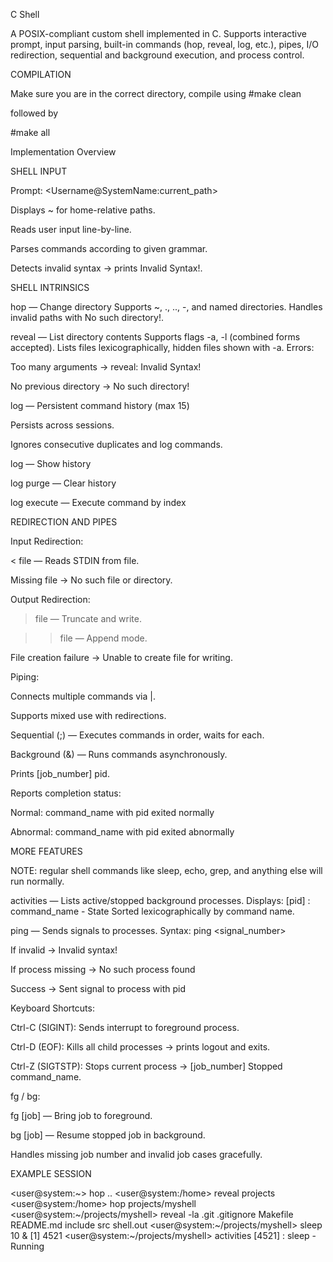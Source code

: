 C Shell

A POSIX-compliant custom shell implemented in C.
Supports interactive prompt, input parsing, built-in commands (hop, reveal, log, etc.), pipes, I/O redirection, sequential and background execution, and process control.

COMPILATION

Make sure you are in the correct directory, compile using 
#make clean

followed by
 
#make all

Implementation Overview

SHELL INPUT

Prompt: <Username@SystemName:current_path>

Displays ~ for home-relative paths.

Reads user input line-by-line.

Parses commands according to given grammar.

Detects invalid syntax → prints Invalid Syntax!.

SHELL INTRINSICS

hop — Change directory
Supports ~, ., .., -, and named directories.
Handles invalid paths with No such directory!.

reveal — List directory contents
Supports flags -a, -l (combined forms accepted).
Lists files lexicographically, hidden files shown with -a.
Errors:

Too many arguments → reveal: Invalid Syntax!

No previous directory → No such directory!

log — Persistent command history (max 15)

Persists across sessions.

Ignores consecutive duplicates and log commands.

log — Show history

log purge — Clear history

log execute <index> — Execute command by index

REDIRECTION AND PIPES

Input Redirection:

< file — Reads STDIN from file.

Missing file → No such file or directory.

Output Redirection:

> file — Truncate and write.

>> file — Append mode.

File creation failure → Unable to create file for writing.

Piping:

Connects multiple commands via |.

Supports mixed use with redirections.

Sequential (;) — Executes commands in order, waits for each.

Background (&) — Runs commands asynchronously.

Prints [job_number] pid.

Reports completion status:

Normal: command_name with pid <pid> exited normally

Abnormal: command_name with pid <pid> exited abnormally

MORE FEATURES

NOTE: regular shell commands like sleep, echo, grep, and anything else will run normally.

activities — Lists active/stopped background processes.
Displays: [pid] : command_name - State
Sorted lexicographically by command name.

ping — Sends signals to processes.
Syntax: ping <pid> <signal_number>

If invalid → Invalid syntax!

If process missing → No such process found

Success → Sent signal <num> to process with pid <pid>

Keyboard Shortcuts:

Ctrl-C (SIGINT): Sends interrupt to foreground process.

Ctrl-D (EOF): Kills all child processes → prints logout and exits.

Ctrl-Z (SIGTSTP): Stops current process → [job_number] Stopped command_name.

fg / bg:

fg [job] — Bring job to foreground.

bg [job] — Resume stopped job in background.

Handles missing job number and invalid job cases gracefully.

EXAMPLE SESSION

<user@system:~> hop ..
<user@system:/home> reveal
projects
<user@system:/home> hop projects/myshell
<user@system:~/projects/myshell> reveal -la
.git
.gitignore
Makefile
README.md
include
src
shell.out
<user@system:~/projects/myshell> sleep 10 &
[1] 4521
<user@system:~/projects/myshell> activities
[4521] : sleep - Running

